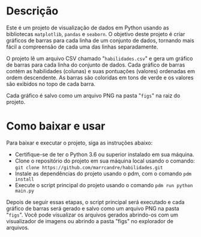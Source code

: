 # Descrição

Este é um projeto de visualização de dados em Python usando as bibliotecas `matplotlib`, `pandas` e `seaborn`. O objetivo deste projeto é criar gráficos de barras para cada linha de um conjunto de dados, tornando mais fácil a compreensão de cada uma das linhas separadamente.

O projeto lê um arquivo CSV chamado "`habilidades.csv`" e gera um gráfico de barras para cada linha do conjunto de dados. Cada gráfico de barras contém as habilidades (colunas) e suas pontuações (valores) ordenadas em ordem descendente. As barras são coloridas em tons de verde e os valores são exibidos no topo de cada barra.

Cada gráfico é salvo como um arquivo PNG na pasta "`figs`" na raiz do projeto.

# Como baixar e usar
Para baixar e executar o projeto, siga as instruções abaixo:

- Certifique-se de ter o Python 3.6 ou superior instalado em sua máquina.
- Clone o repositório do projeto em sua máquina local usando o comando: `git clone https://github.com/marrcandre/habilidades.git`
- Instale as dependências do projeto usando o pdm, com o comando `pdm install`
- Execute o script principal do projeto usando o comando `pdm run python main.py`

Depois de seguir essas etapas, o script principal será executado e cada gráfico de barras será gerado e salvo como um arquivo PNG na pasta "`figs`". Você pode visualizar os arquivos gerados abrindo-os com um visualizador de imagens ou abrindo a pasta "figs" no explorador de arquivos.
